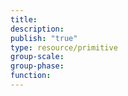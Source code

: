 ```yaml
---
title: 
description: 
publish: "true"
type: resource/primitive
group-scale: 
group-phase: 
function:
---
```

